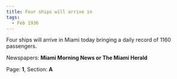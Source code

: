 ```yaml
---  
title: Four ships will arrive in  
tags:  
  - Feb 1936  
---  
```

  
Four ships will arrive in Miami today bringing a daily record of 1160 passengers.  
  
Newspapers: **Miami Morning News or The Miami Herald**  
  
Page: **1**, Section: **A** 
